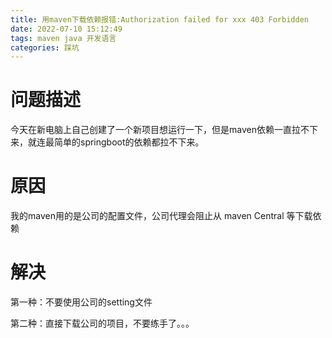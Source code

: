 ```yaml
---
title: 用maven下载依赖报错:Authorization failed for xxx 403 Forbidden
date: 2022-07-10 15:12:49
tags: maven java 开发语言
categories: 踩坑
---
```


<!--more-->

# 问题描述

今天在新电脑上自己创建了一个新项目想运行一下，但是maven依赖一直拉不下来，就连最简单的springboot的依赖都拉不下来。

# 原因

我的maven用的是公司的配置文件，公司代理会阻止从 maven Central 等下载依赖

# 解决

第一种：不要使用公司的setting文件

第二种：直接下载公司的项目，不要练手了。。。